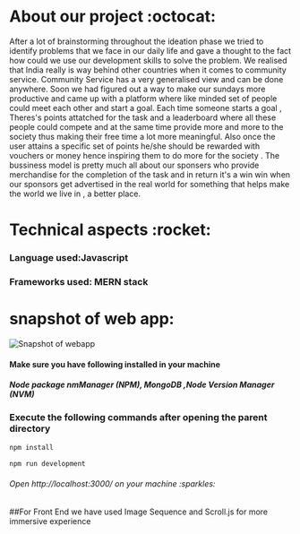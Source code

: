 <h1>About our project :octocat:</h1> 

After a lot of brainstorming throughout the ideation phase we tried to identify problems that we face in our daily life and gave a thought to the fact how could we use our development skills to solve the problem. We realised that India really is way behind other countries when it comes to community service. Community Service has a very generalised view and can be done anywhere.
Soon we had figured out a way to make our sundays more productive and came up with a platform where like minded set of people could meet each other and start a goal. Each time someone starts a goal , Theres's points attatched for the task and a leaderboard where all these people could compete and at the same time provide more and more to the society thus making their free time a lot more meaningful. Also once the user attains a specific set of points he/she should be rewarded with vouchers or money hence inspiring them to do more for the society .
The bussiness model is pretty much all about our sponsers who provide merchandise for the completion of the task  and in return it's a win win when our sponsors get advertised in the real world for something that helps make the world we live in , a better place.


<h1>Technical aspects :rocket: </h1>

<h3>   Language used:Javascript</h3>
<h3>   Frameworks used: MERN stack </h3>

<h1>snapshot of web app: </h1>
 
 
![Snapshot of webapp](https://github.com/white-hat-vaibhs/DevHack-2.0/blob/master/Screenshot%20(3).png)

<h4>   Make sure you have following installed in your machine</h4>
<h5>  Node package nmManager (NPM), MongoDB ,Node Version Manager (NVM)</h5>
<h3>   Execute the following commands after opening the parent directory </h3>


```python
npm install
```
```python
npm run development 
```
<h6>Open http://localhost:3000/ on your machine :sparkles:</h6>


##For Front End we have used Image Sequence and Scroll.js for more immersive experience
